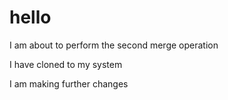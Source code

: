 # hello






I am about to perform the second merge operation


I have cloned to my system

I am making further changes
